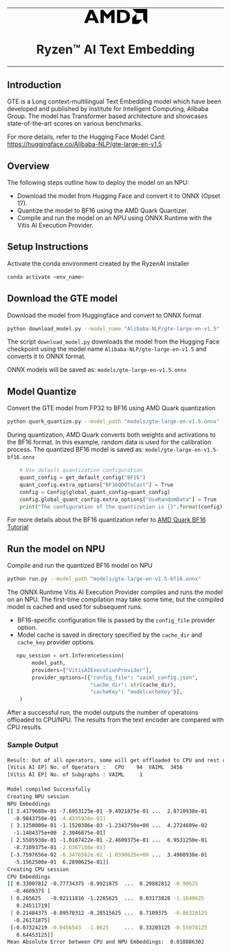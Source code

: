 <table class="sphinxhide" width="100%">
 <tr width="100%">
    <td align="center"><img src="https://raw.githubusercontent.com/Xilinx/Image-Collateral/main/xilinx-logo.png" width="30%"/><h1> Ryzen™ AI Text Embedding </h1>
    </td>
 </tr>
</table>

## Introduction

GTE is a Long context-multilingual Text Embedding model which have been developed and published by Institute for Intelligent Computing, Alibaba Group. The model has Transformer based architecture and showcases state-of-the-art scores on various benchmarks.

For more details, refer to the Hugging Face Model Card: https://huggingface.co/Alibaba-NLP/gte-large-en-v1.5

## Overview

The following steps outline how to deploy the model on an NPU:

- Download the model from Hugging Face and convert it to ONNX (Opset 17).
- Quantize the model to BF16 using the AMD Quark Quantizer.
- Compile and run the model on an NPU using ONNX Runtime with the Vitis AI Execution Provider.

## Setup Instructions

Activate the conda environment created by the RyzenAI installer

```bash
conda activate <env_name>
```

## Download the GTE model

Download the model from Huggingface and convert to ONNX format

```bash
python download_model.py --model_name "Alibaba-NLP/gte-large-en-v1.5" --output_dir "models"
```

The script ``download_model.py`` downloads the model from the Hugging Face checkpoint using the model name ``Alibaba-NLP/gte-large-en-v1.5`` and converts it to ONNX format.

ONNX models will be saved as: ``models/gte-large-en-v1.5.onnx``

## Model Quantize

Convert the GTE model from FP32 to BF16 using AMD Quark quantization

```bash
python quark_quantize.py --model_path "models/gte-large-en-v1.5.onnx" --output_dir "models"
```

During quantization, AMD Quark converts both weights and activations to the BF16 format. In this example, random data is used for the calibration process.
The quantized BF16 model is saved as: ``model/gte-large-en-v1.5-bf16.onnx``

```python
    # Use default quantization configuration
    quant_config = get_default_config("BF16")
    quant_config.extra_options["BF16QDQToCast"] = True
    config = Config(global_quant_config=quant_config)
    config.global_quant_config.extra_options["UseRandomData"] = True
    print("The configuration of the quantization is {}".format(config))
```
For more details about the BF16 quantization refer to [AMD Quark BF16 Tutorial](https://quark.docs.amd.com/latest/supported_accelerators/ryzenai/tutorial_convert_fp32_or_fp16_to_bf16.html)


## Run the model on NPU

Compile and run the quantized BF16 model on NPU

```bash
python run.py --model_path "models/gte-large-en-v1.5-bf16.onnx"
```

The ONNX Runtime Vitis AI Execution Provider compiles and runs the model on an NPU. The first-time compilation may take some time, but the compiled model is cached and used for subsequent runs.

- BF16-specific configuration file is passed by the ``config_file`` provider option.
- Model cache is saved in directory specified by the ``cache_dir`` and ``cache_key`` provider options.

```python
   npu_session = ort.InferenceSession(
        model_path,
        providers=["VitisAIExecutionProvider"],
        provider_options=[{"config_file": "vaiml_config.json",
                           "cache_dir": str(cache_dir),
                           "cacheKey": "modelcachekey"}],
    )
```

After a successful run, the model outputs the number of operatoins offloaded to CPU/NPU. The results from the text encoder are compared with CPU results.

### Sample Output

```bash
Result: Out of all operators, some will get offloaded to CPU and rest on NPU.
[Vitis AI EP] No. of Operators :   CPU    94  VAIML  3456
[Vitis AI EP] No. of Subgraphs : VAIML     1

Model compiled Successfully
Creating NPU session
NPU Embeddings
[[ 3.4179688e-01 -7.6953125e-01 -9.4921875e-01 ...  2.8710938e-01
  -8.9843750e-01 -4.4335938e-01]
 [ 3.1250000e-01 -1.1520386e-03 -1.2343750e+00 ...  4.2724609e-02
  -1.1484375e+00  2.3046875e-01]
 [ 2.5585938e-01 -1.0107422e-01 -2.4609375e-01 ...  6.9531250e-01
  -8.7109375e-01 -2.6367188e-01]
 [-3.7597656e-02 -6.3476562e-02 -1.0390625e+00 ...  3.4960938e-01
  -5.1562500e-01  6.2890625e-01]]
Creating CPU session
CPU Embeddings
[[ 0.33007812 -0.77734375 -0.9921875  ...  0.29882812 -0.90625
  -0.4609375 ]
 [ 0.265625   -0.02111816 -1.2265625  ...  0.03173828 -1.1640625
   0.24511719]
 [ 0.21484375 -0.09570312 -0.28515625 ...  0.7109375  -0.86328125
  -0.26171875]
 [-0.07324219 -0.0456543  -1.0625     ...  0.33203125 -0.55078125
   0.64453125]]
Mean Absolute Error between CPU and NPU Embeddings:  0.018886302
```